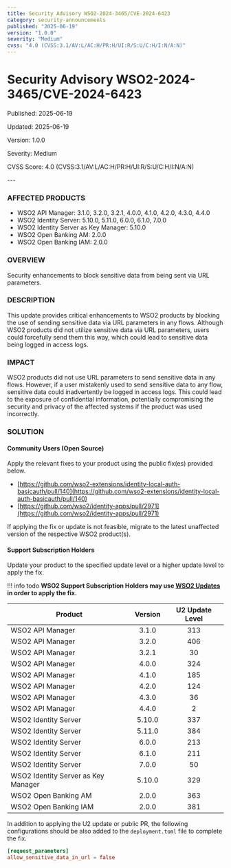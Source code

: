 ```yaml
---
title: Security Advisory WSO2-2024-3465/CVE-2024-6423
category: security-announcements
published: "2025-06-19" 
version: "1.0.0"
severity: "Medium"
cvss: "4.0 (CVSS:3.1/AV:L/AC:H/PR:H/UI:R/S:U/C:H/I:N/A:N)"
---
```


# Security Advisory WSO2-2024-3465/CVE-2024-6423

<p class="doc-info">Published: 2025-06-19</p> 
<p class="doc-info">Updated: 2025-06-19</p>
<p class="doc-info">Version: 1.0.0</p>
<p class="doc-info">Severity: Medium</p>
<p class="doc-info">CVSS Score: 4.0 (CVSS:3.1/AV:L/AC:H/PR:H/UI:R/S:U/C:H/I:N/A:N)</p>
---

### AFFECTED PRODUCTS
* WSO2 API Manager: 3.1.0, 3.2.0, 3.2.1, 4.0.0, 4.1.0, 4.2.0, 4.3.0, 4.4.0
* WSO2 Identity Server: 5.10.0, 5.11.0, 6.0.0, 6.1.0, 7.0.0
* WSO2 Identity Server as Key Manager: 5.10.0
* WSO2 Open Banking AM: 2.0.0
* WSO2 Open Banking IAM: 2.0.0


### OVERVIEW
Security enhancements to block sensitive data from being sent via URL parameters.


### DESCRIPTION
This update provides critical enhancements to WSO2 products by blocking the use of sending sensitive data via URL parameters in any flows. Although WSO2 products did not utilize sensitive data via URL parameters, users could forcefully send them this way, which could lead to sensitive data being logged in access logs.


### IMPACT
WSO2 products did not use URL parameters to send sensitive data in any flows. However, if a user mistakenly used to send sensitive data to any flow, sensitive data could inadvertently be logged in access logs. This could lead to the exposure of confidential information, potentially compromising the security and privacy of the affected systems if the product was used incorrectly.


### SOLUTION

#### Community Users (Open Source)
Apply the relevant fixes to your product using the public fix(es) provided below.

* [https://github.com/wso2-extensions/identity-local-auth-basicauth/pull/140](https://github.com/wso2-extensions/identity-local-auth-basicauth/pull/140)
* [https://github.com/wso2/identity-apps/pull/2971](https://github.com/wso2/identity-apps/pull/2971)


If applying the fix or update is not feasible, migrate to the latest unaffected version of the respective WSO2 product(s).


#### Support Subscription Holders

Update your product to the specified update level or a higher update level to apply the fix.

!!! info todo
    **WSO2 Support Subscription Holders may use [WSO2 Updates](https://wso2.com/updates/) in order to apply the fix.**

| Product                             | Version | U2 Update Level |
| ----------------------------------- | :-----: | :-------------: |
| WSO2 API Manager                    |  3.1.0  |       313       |
| WSO2 API Manager                    |  3.2.0  |       406       |
| WSO2 API Manager                    |  3.2.1  |       30        |
| WSO2 API Manager                    |  4.0.0  |       324       |
| WSO2 API Manager                    |  4.1.0  |       185       |
| WSO2 API Manager                    |  4.2.0  |       124       |
| WSO2 API Manager                    |  4.3.0  |       36        |
| WSO2 API Manager                    |  4.4.0  |        2        |
| WSO2 Identity Server                | 5.10.0  |       337       |
| WSO2 Identity Server                | 5.11.0  |       384       |
| WSO2 Identity Server                |  6.0.0  |       213       |
| WSO2 Identity Server                |  6.1.0  |       211       |
| WSO2 Identity Server                |  7.0.0  |       50        |
| WSO2 Identity Server as Key Manager | 5.10.0  |       329       |
| WSO2 Open Banking AM                |  2.0.0  |       363       |
| WSO2 Open Banking IAM               |  2.0.0  |       381       |


In addition to applying the U2 update or public PR, the following configurations should be also added to the `deployment.toml` file to complete the fix.

```toml
[request_parameters]
allow_sensitive_data_in_url = false
```


